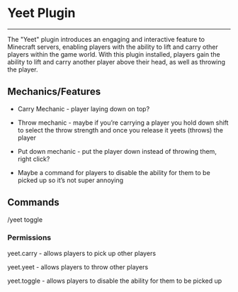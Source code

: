 # Yeet Plugin

---

The "Yeet" plugin introduces an engaging and interactive feature to Minecraft servers, enabling players with the ability to lift and carry other players within the game world. With this plugin installed, players gain the ability to lift and carry another player above their head, as well as throwing the player.

## Mechanics/Features

- Carry Mechanic - player laying down on top?
  
- Throw mechanic - maybe if you’re carrying a player you hold down shift to select the throw strength and once you release it yeets (throws) the player
  
- Put down mechanic - put the player down instead of throwing them, right click?
  
- Maybe a command for players to disable the ability for them to be picked up so it’s not super annoying
  

## Commands

/yeet toggle

### Permissions

yeet.carry - allows players to pick up other players

yeet.yeet - allows players to throw other players

yeet.toggle - allows players to disable the ability for them to be picked up
